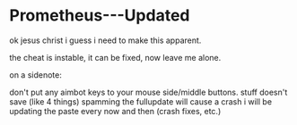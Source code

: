 # Prometheus---Updated
ok jesus christ i guess i need to make this apparent.

the cheat is instable, it can be fixed, now leave me alone.

on a sidenote:

don't put any aimbot keys to your mouse side/middle buttons.
stuff doesn't save (like 4 things)
spamming the fullupdate will cause a crash
i will be updating the paste every now and then (crash fixes, etc.)
